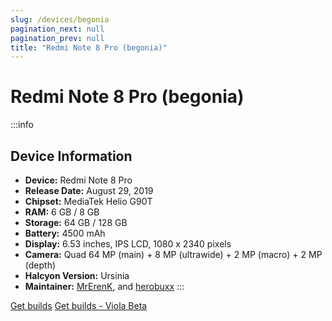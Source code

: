 ```yaml
---
slug: /devices/begonia
pagination_next: null
pagination_prev: null
title: "Redmi Note 8 Pro (begonia)"
---
```


# Redmi Note 8 Pro (begonia)
:::info
## Device Information

- **Device:** Redmi Note 8 Pro
- **Release Date:** August 29, 2019
- **Chipset:** MediaTek Helio G90T
- **RAM:** 6 GB / 8 GB
- **Storage:** 64 GB / 128 GB
- **Battery:** 4500 mAh
- **Display:** 6.53 inches, IPS LCD, 1080 x 2340 pixels
- **Camera:** Quad 64 MP (main) + 8 MP (ultrawide) + 2 MP (macro) + 2 MP (depth)
- **Halcyon Version:** Ursinia
- **Maintainer:** [MrErenK](https://github.com/MrErenK), and [herobuxx](https://github.com/herobuxx)
:::

<a href="https://www.pling.com/p/2058150/" class="button button--primary">Get builds</a>
<a href="https://www.pling.com/p/1685941/" class="button button--primary">Get builds - Viola Beta</a>
